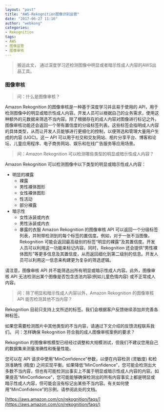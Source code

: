 ```yaml
---
layout: "post"
title: "AWS-Rekognition图像识别监管"
date: "2017-06-27 11:16"
author: "webkong"
categories:
- Rekognition
tags:
- AWS
- 图像监管
- 图像审核
---
```


> 搬运此文， 通过深度学习还检测图像中明显或者暗示性成人内容的AWS出品工具。

### 图像审核


> 问：什么是图像审核？

Amazon Rekognition 的图像审核是一种基于深度学习并且易于使用的 API，用于检测图像中的明显或暗示性成人内容。开发人员可以根据自己的业务需求，使用这种额外的元数据来筛选不当内容。除了根据存在的成人内容对图像进行标记之外，图像审核功能还会返回一个带有置信度的分级标签列表。这些标签会指明成人内容的具体类型，从而让开发人员能够进行更细化的控制，以便筛选和管理大量用户生成的内容 (UGC)。这一 API 可以用于社交和交友网站、相片分享平台、博客和论坛、儿童应用程序、电子商务网站、娱乐和在线广告服务等应用场景。

<!-- more -->
> 问：Amazon Rekognition 可以检测哪些类型的明显或暗示性成人内容？

Amazon Rekognition 可以检测图像中以下类型的明显或暗示性成人内容：

* 明显的裸露
  * 裸露
  * 男性裸体图形
  * 女性裸体图形
  * 性活动
  * 部分裸露
* 暗示性
  * 女性泳装或内衣
  * 男性泳装或内衣
  * 暴露的衣服
Amazon Rekognition 的图像审核 API 可以返回一个分级标签列表，并附带检测到的每个标签的置信度。例如，对于一张不当图像，Rekognition 可能会返回最高级别的标签“明显的裸露”及其置信度。开发人员可以利用这一功能来标记内容。同时，Rekognition 还会提供“男性裸体图形”等更多信息及其置信度，从而返回细化到第二级别的信息。开发人员可以利用这一信息来构建更为复杂的筛选逻辑。

请注意，图像审核 API 并不能筛选出所有明显或暗示性成人内容。此外，图像审核 API 无法检测出某个图像是否包含违法内容(例如儿童色情内容) 或不正常成人内容。

> 问：除了明显和暗示性成人内容以外，Amazon Rekognition 的图像审核 API 能否检测其他不当内容？

Rekognition 目前只支持上文所述的标签。我们会根据客户反馈继续添加并完善各种标签。

如果您需要检测图片中其他类型的不当内容，请通过下文介绍的反馈流程联系我们。
问：怎样确保 Rekognition 符合我的成人图像审核案例的要求？

Rekognition 的图像审核模型已经经过调整和大规模测试，但我们不建议您用自己的数据集来测量准确性和衡量性能。

您可以在 API 请求中使用“MinConfidence”参数，以便在内容检测 (灵敏度) 和检测准确性 (精度) 之间实现平衡。如果降低“MinConfidence”，您可能会检测出大多数不当内容，但也有可能检测出事实上不属于明显或暗示性成人内容的内容。如果提高“MinConfidence”，您可能能够确保检测出的所有内容事实上都是明显或暗示性成人内容，但可能会没有标记出某些不当内容。有关如何使用“MinConfidence”的示例，请参阅此处的文档。



[https://aws.amazon.com/cn/rekognition/faqs/](https://aws.amazon.com/cn/rekognition/faqs/)
